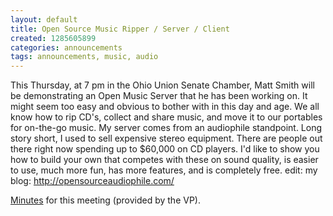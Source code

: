 ```yaml
---
layout: default
title: Open Source Music Ripper / Server / Client
created: 1285605899
categories: announcements
tags: announcements, music, audio
---
```

This Thursday, at 7 pm in the Ohio Union Senate Chamber, Matt Smith will be demonstrating an Open Music Server that he has been working on. It might seem too easy and obvious to bother with in this day and age. We all know how to rip CD's, collect and share music, and move it to our portables for on-the-go music. My server comes from an audiophile standpoint. Long story short, I used to sell expensive stereo equipment. There are people out there right now spending up to $60,000 on CD players. I'd like to show you how to build your own that competes with these on sound quality, is easier to use, much more fun, has more features, and is completely free. edit: my blog: http://opensourceaudiophile.com/

[Minutes](/~paradigm/minutes.html#htoc13) for this meeting (provided by the VP).
